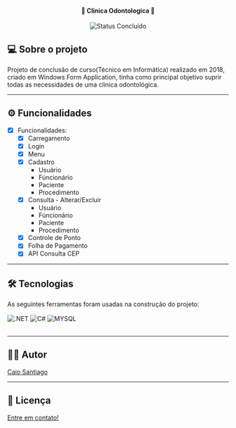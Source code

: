 
<h4 align="center"> 
	🦷 Clinica Odontologica 🦷
</h4>

<p align="center">
	<img alt="Status Concluído" src="https://img.shields.io/badge/STATUS-CONCLU%C3%8DDO-brightgreen">
</p>

## 💻 Sobre o projeto

Projeto de conclusão de curso(Técnico em Informática) realizado em 2018, criado em Windows Form Application, tinha como principal objetivo suprir todas as necessidades de uma clinica odontológica.

---

## ⚙️ Funcionalidades

- [x] Funcionalidades:
  - [x] Carregamento
  - [x] Login
  - [x] Menu
  - [x] Cadastro
    - Usuário
    - Fúncionário
    - Paciente
    - Procedimento
   - [x] Consulta - Alterar/Excluir
      - Usuário
      - Fúncionário
      - Paciente
      - Procedimento
  - [x] Controle de Ponto
  - [x] Folha de Pagamento
  - [x] API Consulta CEP
---

## 🛠 Tecnologias

As seguintes ferramentas foram usadas na construção do projeto:

<div style="display: inline_block">
  <img align="center" alt=".NET" src="https://img.shields.io/badge/.NET-5C2D91?style=for-the-badge&logo=.net&logoColor=white" />
  <img align="center" alt="C#" src="https://img.shields.io/badge/C%23-239120?style=for-the-badge&logo=c-sharp&logoColor=white" />
  <img align="center" alt="MYSQL" src="https://img.shields.io/badge/MySQL-00000F?style=for-the-badge&logo=mysql&logoColor=white" />
</div><br/>

---

## 🧙‍♂️ Autor
  [Caio Santiago](https://www.linkedin.com/in/caio-santiago-/)

---

## 📝 Licença

<!-- Este projeto esta sobe a licença [MIT](./LICENSE). -->

  [Entre em contato!](https://www.linkedin.com/in/caio-santiago-/)

